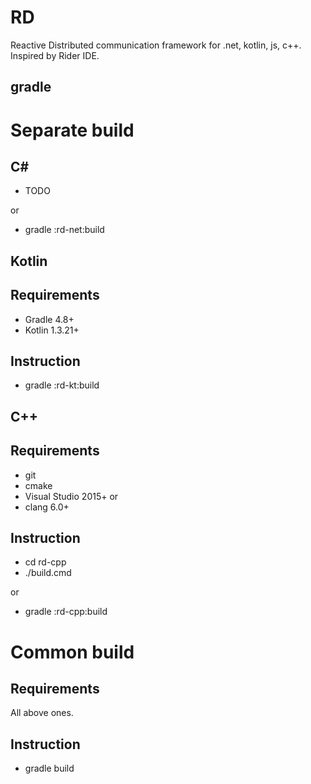 
# RD

Reactive Distributed communication framework for .net, kotlin, js, c++. Inspired by Rider IDE. 

## gradle

# Separate build

## C#

* TODO

or

* gradle :rd-net:build

## Kotlin

## Requirements

* Gradle 4.8+
* Kotlin 1.3.21+

## Instruction

* gradle :rd-kt:build

## C++

## Requirements

* git
* cmake
* Visual Studio 2015+
or
* clang 6.0+

## Instruction

* cd rd-cpp
* ./build.cmd

or

* gradle :rd-cpp:build

# Common build

## Requirements

All above ones.

## Instruction

* gradle build